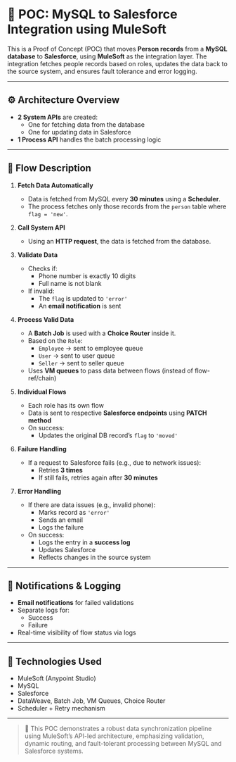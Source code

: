 # 🔁 POC: MySQL to Salesforce Integration using MuleSoft

This is a Proof of Concept (POC) that moves **Person records** from a **MySQL database** to **Salesforce**, using **MuleSoft** as the integration layer. The integration fetches people records based on roles, updates the data back to the source system, and ensures fault tolerance and error logging.

---

## ⚙️ Architecture Overview

- **2 System APIs** are created:
  - One for fetching data from the database
  - One for updating data in Salesforce
- **1 Process API** handles the batch processing logic

---

## 🔄 Flow Description

1. **Fetch Data Automatically**
   - Data is fetched from MySQL every **30 minutes** using a **Scheduler**.
   - The process fetches only those records from the `person` table where `flag = 'new'`.

2. **Call System API**
   - Using an **HTTP request**, the data is fetched from the database.

3. **Validate Data**
   - Checks if:
     - Phone number is exactly 10 digits
     - Full name is not blank
   - If invalid:
     - The `flag` is updated to `'error'`
     - An **email notification** is sent

4. **Process Valid Data**
   - A **Batch Job** is used with a **Choice Router** inside it.
   - Based on the `Role`:
     - `Employee` → sent to employee queue
     - `User` → sent to user queue
     - `Seller` → sent to seller queue
   - Uses **VM queues** to pass data between flows (instead of flow-ref/chain)

5. **Individual Flows**
   - Each role has its own flow
   - Data is sent to respective **Salesforce endpoints** using **PATCH method**
   - On success:
     - Updates the original DB record’s `flag` to `'moved'`

6. **Failure Handling**
   - If a request to Salesforce fails (e.g., due to network issues):
     - Retries **3 times**
     - If still fails, retries again after **30 minutes**

7. **Error Handling**
   - If there are data issues (e.g., invalid phone):
     - Marks record as `'error'`
     - Sends an email
     - Logs the failure
   - On success:
     - Logs the entry in a **success log**
     - Updates Salesforce
     - Reflects changes in the source system

---

## 📧 Notifications & Logging

- **Email notifications** for failed validations
- Separate logs for:
  - Success
  - Failure
- Real-time visibility of flow status via logs

---

## 🔐 Technologies Used

- MuleSoft (Anypoint Studio)
- MySQL
- Salesforce
- DataWeave, Batch Job, VM Queues, Choice Router
- Scheduler + Retry mechanism

---

> 📌 This POC demonstrates a robust data synchronization pipeline using MuleSoft’s API-led architecture, emphasizing validation, dynamic routing, and fault-tolerant processing between MySQL and Salesforce systems.

